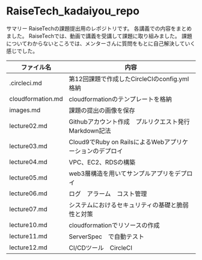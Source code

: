 # RaiseTech_kadaiyou_repo
サマリー
RaiseTechの課題提出用のレポジトリです。
各講義での内容をまとめました。
RaiseTechでは、動画で講義を受講して課題に取り組みました。
課題についてわからないところでは、メンターさんに質問をもとに自己解決していく感じでした。

|  ファイル名 |  内容  |
| ---- | ---- |
| .circleci.md |  第12回課題で作成したCircleCIのconfig.yml格納  |
| cloudformation.md |  cloudformationのテンプレートを格納  |
| images.md | 課題の提出の画像を保存   |
| lecture02.md |  Githubアカウント作成　プルリクエスト発行　Markdown記法 |
| lecture03.md |  Cloud9でRuby on RailsによるWebアプリケーションのデプロイ  |
| lecture04.md |  VPC、EC2、RDSの構築  |
| lecture05.md |  web3層構造を用いてサンプルアプリをデプロイ  |
| lecture06.md |  ログ　アラーム　コスト管理  |
| lecture07.md |  システムにおけるセキュリティの基礎と脆弱性と対策  |
| lecture10.md |  cloudformationでリソースの作成  |
| lecture11.md |  ServerSpec　で自動テスト  |
| lecture12.md |  CI/CDツール　CircleCI  |


